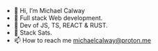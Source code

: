 - 👋 Hi, I’m Michael Calway
- 👀 Full stack Web development.
- 🌱 Dev of JS, TS, REACT & RUST.
- 💞️ Stack Sats.
- 📫 How to reach me michaelcalway@proton.me

<!---
MichaelCalway/MichaelCalway is a ✨ special ✨ repository because its `README.md` (this file) appears on your GitHub profile.
You can click the Preview link to take a look at your changes.
--->
